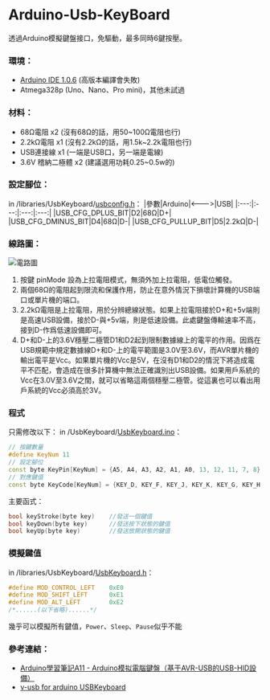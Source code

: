 # Arduino-Usb-KeyBoard
透過Arduino模擬鍵盤接口，免驅動，最多同時6鍵按壓。
### 環境：
* [Arduino IDE 1.0.6](arduino-1.0.6-windows.zip) (高版本編譯會失敗)
* Atmega328p (Uno、Nano、Pro mini)，其他未試過
### 材料：
* 68Ω電阻 x2 (沒有68Ω的話，用50~100Ω電阻也行)
* 2.2kΩ電阻 x1 (沒有2.2kΩ的話，用1.5k~2.2k電阻也行)
* USB連接線 x1 (一端是USB口，另一端是電線)
* 3.6V 稽納二極體 x2 (建議選用功耗0.25~0.5w的)
### 設定腳位：
in /libraries/UsbKeyboard/[usbconfig.h](libraries/UsbKeyboard/usbconfig.h)：
|參數|Arduino|<--->|USB|
|:---:|:---:|:---:|:---:|
|USB_CFG_DPLUS_BIT|D2|68Ω|D+|
|USB_CFG_DMINUS_BIT|D4|68Ω|D-|
|USB_CFG_PULLUP_BIT|D5|2.2kΩ|D-|
### 線路圖：
![電路圖](https://image.geek-workshop.com/forum/201206/12/120616mer6qi8i8smt5qs6.gif)
1. 按鍵 pinMode 設為上拉電阻模式，無須外加上拉電阻，低電位觸發。
2. 兩個68Ω的電阻起到限流和保護作用，防止在意外情況下損壞計算機的USB端口或單片機的端口。
3. 2.2kΩ電阻是上拉電阻，用於分辨總線狀態。如果上拉電阻接於D+和+5v端則是高速USB設備，接於D-與+5v端，則是低速設備。此處鍵盤傳輸速率不高，接到D-作爲低速設備即可。
4. D+和D-上的3.6V穩壓二極管D1和D2起到限制數據線上的電平的作用。因爲在USB規範中規定數據線D+和D-上的電平範圍是3.0V至3.6V，而AVR單片機的輸出電平是Vcc。如果單片機的Vcc是5V，在沒有D1和D2的情況下將造成電平不匹配，會造成在很多計算機中無法正確識別出USB設備。如果用戶系統的Vcc在3.0V至3.6V之間，就可以省略這兩個穩壓二極管。從這裏也可以看出用戶系統的Vcc必須高於3V。
### 程式
只需修改以下：
in /UsbKeyboard/[UsbKeyboard.ino](UsbKeyboard/UsbKeyboard.ino)：
```c++
// 按鍵數量
#define KeyNum 11
// 設定腳位
const byte KeyPin[KeyNum] = {A5, A4, A3, A2, A1, A0, 13, 12, 11, 7, 8};
// 對應鍵值
const byte KeyCode[KeyNum] = {KEY_D, KEY_F, KEY_J, KEY_K, KEY_G, KEY_H, KEY_B, KEY_Q, KEY_W, KEY_O, KEY_P};
```
主要函式：
```c++
bool keyStroke(byte key)    //發送一個鍵值
bool keyDown(byte key)      //發送按下狀態的鍵值
bool keyUp(byte key)        //發送放開狀態的鍵值
```
### 模擬鍵值
in /libraries/UsbKeyboard/[UsbKeyboard.h](libraries/UsbKeyboard/UsbKeyboard.h)：
```c++
#define MOD_CONTROL_LEFT    0xE0
#define MOD_SHIFT_LEFT      0xE1
#define MOD_ALT_LEFT        0xE2
/*......(以下省略)......*/
```
幾乎可以模擬所有鍵值，`Power`、`Sleep`、`Pause`似乎不能
### 參考連結：
* [Arduino學習筆記A11 - Arduino模拟電腦鍵盤（基于AVR-USB的USB-HID設備）](https://www.geek-workshop.com/forum.php?mod=viewthread&tid=1137)
* [v-usb for arduino USBKeyboard](http://coopermaa2nd.blogspot.com/2011/10/v-usb-for-arduino-usbkeyboard.html?m=1)